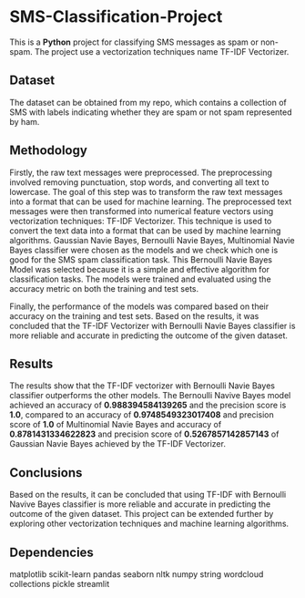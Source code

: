 # SMS-Classification-Project

This is a **Python** project for classifying SMS messages as spam or non-spam. The project use a vectorization techniques name TF-IDF Vectorizer.

## Dataset
The dataset can be obtained from my repo, which contains a collection of SMS with labels indicating whether they are spam or not spam represented by ham.

## Methodology
Firstly, the raw text messages were preprocessed. The preprocessing involved removing punctuation, stop words, and converting all text to lowercase. The goal of this step was to transform the raw text messages into a format that can be used for machine learning. The preprocessed text messages were then transformed into numerical feature vectors using vectorization techniques: TF-IDF Vectorizer. This technique is used to convert the text data into a format that can be used by machine learning algorithms. Gaussian Navie Bayes, Bernoulli Navie Bayes, Multinomial Navie Bayes classifier were chosen as the models and we check which one is good for the SMS spam classification task. This Bernoulli Navie Bayes Model was selected because it is a simple and effective algorithm for classification tasks. The models were trained and evaluated using the accuracy metric on both the training and test sets.

Finally, the performance of the models was compared based on their accuracy on the training and test sets. Based on the results, it was concluded that the TF-IDF Vectorizer with Bernoulli Navie Bayes classifier is more reliable and accurate in predicting the outcome of the given dataset.

## Results
The results show that the TF-IDF vectorizer with Bernoulli Navie Bayes classifier outperforms the other models. The Bernoulli Navive Bayes model achieved an accuracy of **0.988394584139265** and the precision score is **1.0**, compared to an accuracy of **0.9748549323017408** and precision score of **1.0** of Multinomial Navie Bayes and accuracy of **0.8781431334622823** and precision score of **0.5267857142857143** of Gaussian Navie Bayes achieved by the TF-IDF Vectorizer.

## Conclusions
Based on the results, it can be concluded that using TF-IDF with Bernoulli Navive Bayes classifier is more reliable and accurate in predicting the outcome of the given dataset. This project can be extended further by exploring other vectorization techniques and machine learning algorithms.

## Dependencies
matplotlib
scikit-learn
pandas
seaborn
nltk
numpy
string
wordcloud
collections
pickle
streamlit
